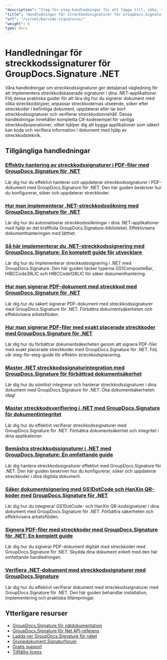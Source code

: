 ```yaml
---
"description": "Steg-för-steg-handledningar för att lägga till, söka, verifiera och hantera streckkodssignaturer i dokument med GroupDocs.Signature för .NET."
"title": "Handledningar för streckkodssignaturer för GroupDocs.Signature .NET"
"url": "/sv/net/barcode-signatures/"
"weight": 4
type: docs
---
```

# Handledningar för streckkodssignaturer för GroupDocs.Signature .NET

Våra handledningar om streckkodssignaturer ger detaljerad vägledning för att implementera streckkodsbaserade signaturer i dina .NET-applikationer. Följ dessa praktiska guider för att lära dig hur du signerar dokument med olika streckkodstyper, anpassar streckkodernas utseende, söker efter streckkoder i befintliga dokument, uppdaterar eller tar bort streckkodssignaturer och verifierar streckkodsinnehåll. Dessa handledningar innehåller kompletta C#-kodexempel för vanliga streckkodsoperationer, vilket hjälper dig att bygga applikationer som säkert kan koda och verifiera information i dokument med hjälp av streckkodsteknik.

## Tillgängliga handledningar

### [Effektiv hantering av streckkodssignaturer i PDF-filer med GroupDocs.Signature för .NET](./groupdocs-signature-barcode-management-pdf/)
Lär dig hur du effektivt hanterar och uppdaterar streckkodssignaturer i PDF-dokument med GroupDocs.Signature för .NET. Den här guiden beskriver hur du konfigurerar, söker och uppdaterar streckkoder.

### [Hur man implementerar .NET-streckkodssökning med GroupDocs.Signature för .NET](./net-barcode-search-groupdocs-signature-implementation/)
Lär dig hur du automatiserar streckkodssökningar i dina .NET-applikationer med hjälp av det kraftfulla GroupDocs.Signature-biblioteket. Effektivisera dokumenthanteringen med lätthet.

### [Så här implementerar du .NET-streckkodssignering med GroupDocs.Signature: En komplett guide för utvecklare](./implement-dotnet-barcode-signing-groupdocs-signature/)
Lär dig hur du implementerar streckkodssignering i .NET med GroupDocs.Signature. Den här guiden täcker typerna GS1CompositeBar, HIBCCode39LIC och HIBCCode128LIC för säker dokumenthantering.

### [Hur man signerar PDF-dokument med streckkod med GroupDocs.Signature för .NET](./sign-pdf-barcode-groupdocs-signature-dotnet/)
Lär dig hur du säkert signerar PDF-dokument med streckkodssignaturer med GroupDocs.Signature för .NET. Förbättra dokumentsäkerheten och effektivisera arbetsflöden.

### [Hur man signerar PDF-filer med exakt placerade streckkoder med GroupDocs.Signature för .NET](./sign-pdf-barcode-positioned-groupdocs-signature/)
Lär dig hur du förbättrar dokumentsäkerheten genom att signera PDF-filer med exakt placerade streckkoder med GroupDocs.Signature för .NET. Följ vår steg-för-steg-guide för effektiv streckkodsplacering.

### [Master .NET streckkodssignaturintegration med GroupDocs.Signature för förbättrad dokumentsäkerhet](./net-barcode-signature-groupdocs-signature/)
Lär dig hur du sömlöst integrerar och hanterar streckkodssignaturer i dina dokument med GroupDocs.Signature för .NET. Öka dokumentsäkerheten idag!

### [Master streckkodsverifiering i .NET med GroupDocs.Signature för dokumentintegritet](./master-barcode-verification-groupdocs-signature-dotnet/)
Lär dig hur du effektivt verifierar streckkodssignaturer med GroupDocs.Signature för .NET. Förbättra dokumentsäkerhet och integritet i dina applikationer.

### [Bemästra streckkodssignaturer i .NET med GroupDocs.Signature: En omfattande guide](./master-barcode-signatures-groupdocs-dotnet/)
Lär dig hantera streckkodssignaturer effektivt med GroupDocs.Signature för .NET. Den här guiden beskriver hur du konfigurerar, söker och uppdaterar streckkoder i dina digitala dokument.

### [Säker dokumentsignering med GS1DotCode och HanXin QR-koder med GroupDocs.Signature för .NET](./sign-documents-gs1dotcode-hanxin-qr-groupdocs-signature-dotnet/)
Lär dig hur du integrerar GS1DotCode- och HanXin QR-kodsignaturer i dina dokument med GroupDocs.Signature för .NET. Förbättra säkerheten och effektivisera arbetsflöden.

### [Signera PDF-filer med streckkoder med GroupDocs.Signature för .NET: En komplett guide](./sign-pdf-barcode-groupdocs-signature-net/)
Lär dig hur du signerar PDF-dokument digitalt med streckkoder med GroupDocs.Signature för .NET. Skydda dina dokument enkelt med den här omfattande handledningen.

### [Verifiera .NET-dokument med streckkodssignaturer med GroupDocs.Signature](./verify-dotnet-documents-barcode-signatures-groupdocs/)
Lär dig hur du effektivt verifierar dokument med streckkodssignaturer med GroupDocs.Signature för .NET. Den här guiden behandlar installation, implementering och praktiska tillämpningar.

## Ytterligare resurser

- [GroupDocs.Signature för nätdokumentation](https://docs.groupdocs.com/signature/net/)
- [GroupDocs.Signature för Net API-referens](https://reference.groupdocs.com/signature/net/)
- [Ladda ner GroupDocs.Signature för nätet](https://releases.groupdocs.com/signature/net/)
- [Gruppdokument.Signaturforum](https://forum.groupdocs.com/c/signature)
- [Gratis support](https://forum.groupdocs.com/)
- [Tillfällig licens](https://purchase.groupdocs.com/temporary-license/)